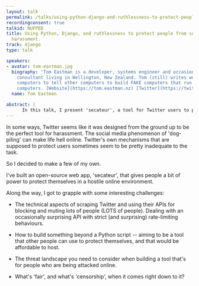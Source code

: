 ```yaml
---
layout: talk
permalink: /talks/using-python-django-and-ruthlessness-to-protect-people-from-social-media-harassment
recordingconsent: true
talkid: NUFPED
title: Using Python, Django, and ruthlessness to protect people from social media
  harassment.
track: django
type: talk

speakers:
- avatar: tom-eastman.jpg
  biography: 'Tom Eastman is a developer, systems engineer and occasional security
    consultant living in Wellington, New Zealand. Tom (still) writes words that control
    computers to tell other computers to build FAKE computers that run on DIFFERENT
    computers. [Website](https://tom.eastman.nz) [Twitter](https://twitter.com/tveastman)'
  name: Tom Eastman

abstract: | 
      In this talk, I present 'secateur', a tool for Twitter users to protect themselves from some forms of online harassment. I discuss using Python and Django to create tools that integrate with Twitter, use its APIs, and block lots of people (LOTS of people).
---
```


In some ways, Twitter seems like it was designed from the ground up to be the perfect tool for harassment. The social media phenomenon of 'dog-piling' can make life hell online. Twitter's own mechanisms that are supposed to protect users sometimes seem to be pretty inadequate to the task.

So I decided to make a few of my own.

I've built an open-source web app, 'secateur', that gives people a bit of power to protect themselves in a hostile online environment.

Along the way, I got to grapple with some interesting challenges:

- The technical aspects of scraping Twitter and using their APIs for blocking and muting lots of people (LOTS of people). Dealing with an occasionally surprising API with strict (and surprising) rate-limiting behaviours.

- How to build something beyond a Python script -- aiming to be a tool that other people can use to protect themselves, and that would be affordable to host.

- The threat landscape you need to consider when building a tool that's for people who are being attacked online.

- What's 'fair', and what's 'censorship', when it comes right down to it?
